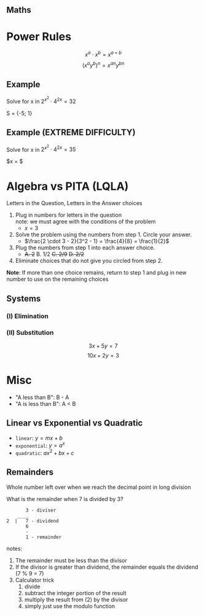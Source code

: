 ## Maths
# Power Rules
$$x^a \cdot x^b = x^{a+b}$$
$$(x^a y^b)^n = x^{a n} y^{b n}$$

## Example
Solve for x in $2^{x^2} \cdot 4^{2x} = 32$

S = {-5; 1}

## Example (EXTREME DIFFICULTY)
Solve for x in $2^{x^2} \cdot 4^{2x} = 35$

$x = $

# Algebra vs PITA (LQLA)
Letters in the Question, Letters in the Answer choices

1. Plug in numbers for letters in the question  
note: we must agree with the conditions of the problem
    - $x = 3$
2. Solve the problem using the numbers from step 1. Circle your answer.
    - $\frac{2 \cdot 3 - 2}{3^2 - 1} = \frac{4}{8} = \frac{1}{2}$
3. Plug the numbers from step 1 into each answer choice.
    - ~~A. 2~~ B. 1/2 ~~C. 2/9~~ ~~D. 2/2~~
4. Eliminate choices that do not give you circled from step 2.

**Note**: If more than one choice remains, return to step 1 and plug in new number to use on the remaining choices

## Systems
### (I) Elimination
### (II) Substitution

$$3x + 5y = 7$$
$$10x + 2y = 3$$

# Misc
- "A less than B": B - A
- "A is less than B": A < B

## Linear vs Exponential vs Quadratic
- `linear`: $y = mx + b$
- `exponential`: $y = a^x$
- `quadratic`: $a x^2 + b x + c$

## Remainders
Whole number left over when we reach the decimal point in long division

What is the remainder when 7 is divided by 3?

           3 - diviser
        ____
    2  |   7 - dividend
           6
           -
           1 - remainder

notes:

1. The remainder must be less than the divisor
2. If the divisor is greater than dividend, the remainder equals the dividend (7 % 9 = 7)
3. Calculator trick
    1. divide
    2. subtract the integer portion of the result
    3. multiply the result from (2) by the divisor
    4. simply just use the modulo function
